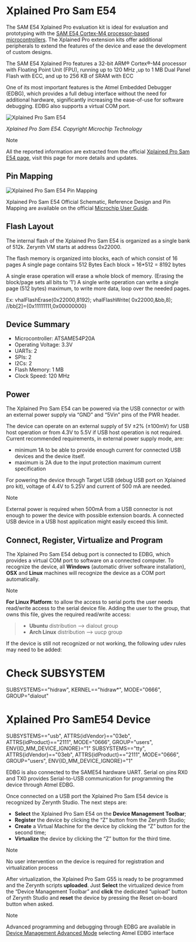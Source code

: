 # Xplained Pro Sam E54

The SAM E54 Xplained Pro evaluation kit is ideal for evaluation and prototyping with the  [SAM E54 Cortex-M4 processor-based microcontrollers](https://www.microchip.com/wwwproducts/en/ATSAME54P20A). The Xplained Pro extension kits offer additional peripherals to extend the features of the device and ease the development of custom designs.

The SAM E54 Xplained Pro features a 32-bit ARM® Cortex®-M4 processor with Floating Point Unit (FPU), running up to 120 MHz ,up to 1 MB Dual Panel Flash with ECC, and up to 256 KB of SRAM with ECC

One of its most important features is the Atmel Embedded Debugger (EDBG), which provides a full debug interface without the need for additional hardware, significantly increasing the ease-of-use for software debugging. EDBG also supports a virtual COM port.

![Xplained Pro Sam E54](https://olddocs.zerynth.com/latest/_images/SAME54.png)

_Xplained Pro Sam E54. Copyright Microchip Technology_

Note

All the reported information are extracted from the official  [Xplained Pro Sam E54 page](https://www.microchip.com/developmenttools/productdetails/atsame54-xpro), visit this page for more details and updates.

## Pin Mapping

![Xplained Pro Sam E54 Pin Mapping](https://olddocs.zerynth.com/latest/_images/SAME54_pin_io.jpg)

Xplained Pro Sam E54 Official Schematic, Reference Design and Pin Mapping are available on the official  [Microchip User Guide](https://www.microchip.com/developmenttools/productdetails/atsame54-xpro).

## Flash Layout

The internal flash of the Xplained Pro Sam E54 is organized as a single bank of 512k. Zerynth VM starts at address 0x22000.

The flash memory is organized into blocks, each of which consist of 16 pages A single page contains 512 Bytes Each block = 16*512 = 8192 bytes

A single erase operation will erase a whole block of memory. (Erasing the block/page sets all bits to ‘1’) A single write operation can write a single page (512 bytes) maximum, to write more data, loop over the needed pages.

Ex: vhalFlashErase(0x22000,8192); vhalFlashWrite( 0x22000,&bb,8); //bb[2]={0x11111111,0x00000000}

## Device Summary

-   Microcontroller: ATSAME54P20A
-   Operating Voltage: 3.3V
-   UARTs: 2
-   SPIs: 2
-   I2Cs: 2
-   Flash Memory: 1 MB
-   Clock Speed: 120 MHz

## Power

The Xplained Pro Sam E54 can be powered via the USB connector or with an external power supply via “GND” and “5Vin” pins of the PWR header.

The device can operate on an external supply of 5V ±2% (±100mV) for USB host operation or from 4.3V to 5.5V if USB host operation is not required. Current recommended requirements, in external power supply mode, are:

-   minimum 1A to be able to provide enough current for connected USB devices and the device itself.
-   maximum is 2A due to the input protection maximum current specification

For powering the device through Target USB (debug USB port on Xplained pro kit), voltage of 4.4V to 5.25V and current of 500 mA are needed.

Note

External power is required when 500mA from a USB connector is not enough to power the device with possible extension boards. A connected USB device in a USB host application might easily exceed this limit.

## Connect, Register, Virtualize and Program

The Xplained Pro Sam E54 debug port is connected to EDBG, which provides a virtual COM port to software on a connected computer. To recognize the device, all  **Windows**  (automatic driver software installation),  **OSX**  and  **Linux**  machines will recognize the device as a COM port automatically.

Note

**For Linux Platform**: to allow the access to serial ports the user needs read/write access to the serial device file. Adding the user to the group, that owns this file, gives the required read/write access:

> -   **Ubuntu**  distribution –> dialout group
> -   **Arch Linux**  distribution –> uucp group

If the device is still not recognized or not working, the following udev rules may need to be added:

# Check SUBSYSTEM
SUBSYSTEMS=="hidraw", KERNEL=="hidraw*", MODE="0666", GROUP="dialout"

# Xplained Pro SamE54 Device
SUBSYSTEMS=="usb", ATTRS{idVendor}=="03eb", ATTRS{idProduct}=="2111", MODE="0666", GROUP="users", ENV{ID_MM_DEVICE_IGNORE}="1"
SUBSYSTEMS=="tty", ATTRS{idVendor}=="03eb", ATTRS{idProduct}=="2111", MODE="0666", GROUP="users", ENV{ID_MM_DEVICE_IGNORE}="1"

EDBG is also connected to the SAME54 hardware UART. Serial on pins RX0 and TX0 provides Serial-to-USB communication for programming the device through Atmel EDBG.

Once connected on a USB port the Xplained Pro Sam E54 device is recognized by Zerynth Studio. The next steps are:

-   **Select**  the Xplained Pro Sam E54 on the  **Device Management Toolbar**;
-   **Register**  the device by clicking the “Z” button from the Zerynth Studio;
-   **Create**  a Virtual Machine for the device by clicking the “Z” button for the second time;
-   **Virtualize**  the device by clicking the “Z” button for the third time.

Note

No user intervention on the device is required for registration and virtualization process

After virtualization, the Xplained Pro Sam G55 is ready to be programmed and the Zerynth scripts  **uploaded**. Just  **Select**  the virtualized device from the “Device Management Toolbar” and  **click**  the dedicated “upload” button of Zerynth Studio and  **reset**  the device by pressing the Reset on-board button when asked.

Note

Advanced programming and debugging through EDBG are available in  [Device Management Advanced Mode](https://olddocs.zerynth.com/latest/official/core.zerynth.studio/docs/index.html#zerynth-studio-device-advanced)  selecting Atmel EDBG interface
<!--stackedit_data:
eyJoaXN0b3J5IjpbLTE0ODEyNDc2MTRdfQ==
-->